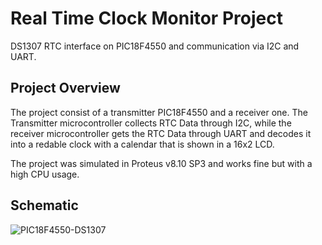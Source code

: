# Real Time Clock Monitor Project 

DS1307 RTC interface on PIC18F4550 and communication via I2C and UART.

## Project Overview

The project consist of a transmitter PIC18F4550 and a receiver one. The Transmitter microcontroller collects RTC Data through I2C, while the receiver microcontroller gets the RTC Data through UART and decodes it into a redable clock with a calendar that is shown in a 16x2 LCD.

The project was simulated in Proteus v8.10 SP3 and works fine but with a high CPU usage.

## Schematic

![PIC18F4550-DS1307](https://user-images.githubusercontent.com/58752435/135696903-3bb9c3ff-931a-4fcd-ac92-4ef771a00a1f.jpg)
